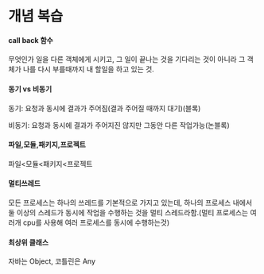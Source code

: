 <h1>개념 복습</h1>

<h4>call back 함수</h4>
<p>무엇인가 일을 다른 객체에게 시키고, 그 일이 끝나는 것을 기다리는 것이 아니라
그 객체가 나를 다시 부를때까지 내 할일을 하고 있는 것.</p>

<h4>동기 vs 비동기</h4>
<p>동기: 요청과 동시에 결과가 주어짐(결과 주어질 때까지 대기)(블록)</p>
<p>비동기: 요청과 동시에 결과가 주어지진 않지만 그동안 다른 작업가능(논블록)</p>

<h4>파일,모듈,패키지,프로젝트</h4>
<p>파일<모듈<패키지<프로젝트</p>

<h4>멀티쓰레드</h4>
<p>모든 프로세스는 하나의 쓰레드를 기본적으로 가지고 있는데, 하나의 프로세스 내에서 둘 이상의 스레드가 동시에 작업을
수행하는 것을 멀티 스레드라함.(멀티 프로세스는 여러개 cpu를 사용해 여러 프로세스를 동시에 수행하는것)</p>

<h4>최상위 클래스</h4>
<p>자바는 Object, 코틀린은 Any</p>